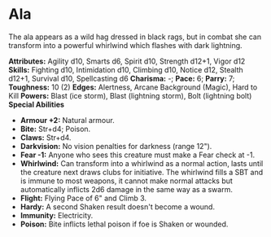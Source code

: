 # Ala

The ala appears as a wild hag dressed in black rags, but in combat
she can transform into a powerful whirlwind which flashes with dark
lightning.

**Attributes:** Agility d10, Smarts d6, Spirit d10, Strength d12+1,
Vigor d12
**Skills:** Fighting d10, Intimidation d10, Climbing d10, Notice d12,
Stealth d12+1, Survival d10, Spellcasting d6
**Charisma:** -; **Pace:** 6; **Parry:** 7; **Toughness:** 10 (2)
**Edges:** Alertness, Arcane Background (Magic), Hard to Kill
**Powers:** Blast (ice storm), Blast (lightning storm), Bolt (lightning
bolt)
**Special Abilities**

- **Armour +2:** Natural armour.
- **Bite:** Str+d4; Poison.
- **Claws:** Str+d4.
- **Darkvision:** No vision penalties for darkness (range 12").
- **Fear -1:** Anyone who sees this creature must make a Fear check at
-1.
- **Whirlwind:** Can transform into a whirlwind as a normal action,
lasts until the creature next draws clubs for initiative. The whirlwind
fills a SBT and is immune to most weapons, it cannot make normal attacks
but automatically inflicts 2d6 damage in the same way as a swarm.
- **Flight:** Flying Pace of 6" and Climb 3.
- **Hardy:** A second Shaken result doesn't become a wound.
- **Immunity:** Electricity.
- **Poison:** Bite inflicts lethal poison if foe is Shaken or wounded.
